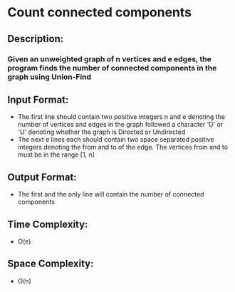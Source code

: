 # Count connected components
## Description:
### Given an unweighted graph of n vertices and e edges, the program finds the number of connected components in the graph using Union-Find
## Input Format:
* The first line should contain two positive integers n and e denoting the number of vertices and edges in the graph followed a character 'D' or 'U' denoting whether the graph is Directed or Undirected
* The next e lines each should contain two space separated positive integers denoting the from and to of the edge. The vertices from and to must be in the range [1, n]
## Output Format:
* The first and the only line will contain the number of connected components
## Time Complexity: 
* O(e)
## Space Complexity: 
* O(n)
